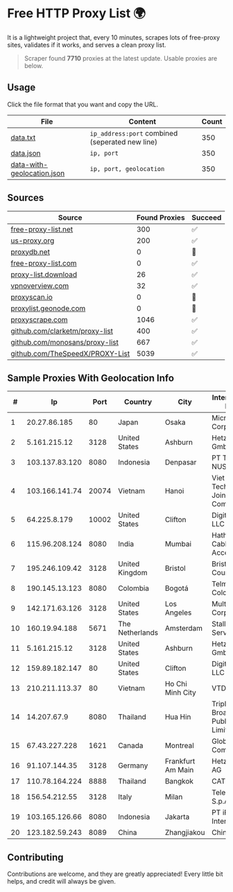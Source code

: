 
# Free HTTP Proxy List 🌍

It is a lightweight project that, every 10 minutes, scrapes lots of free-proxy sites, validates if it works, and serves a clean proxy list.


> Scraper found **7710** proxies at the latest update. Usable proxies are below.

## Usage

Click the file format that you want and copy the URL.


|File|Content|Count|
|----|-------|-----|
|[data.txt](https://raw.githubusercontent.com/themiralay/Proxy-List-World/master/data.txt)|`ip_address:port` combined (seperated new line)|350|
|[data.json](https://raw.githubusercontent.com/themiralay/Proxy-List-World/master/data.json)|`ip, port`|350|
|[data-with-geolocation.json](https://raw.githubusercontent.com/themiralay/Proxy-List-World/master/data-with-geolocation.json)|`ip, port, geolocation`|350|

## Sources

|Source|Found Proxies|Succeed|
|------|-------------|-------|
|[free-proxy-list.net](https://free-proxy-list.net)|300|✅|
|[us-proxy.org](https://www.us-proxy.org)|200|✅|
|[proxydb.net](http://proxydb.net)|0|🚫|
|[free-proxy-list.com](https://free-proxy-list.com/?page=&port=&type%5B%5D=http&type%5B%5D=https&up_time=0&search=Search)|0|✅|
|[proxy-list.download](https://www.proxy-list.download/HTTP)|26|✅|
|[vpnoverview.com](https://vpnoverview.com/privacy/anonymous-browsing/free-proxy-servers)|32|✅|
|[proxyscan.io](https://www.proxyscan.io)|0|🚫|
|[proxylist.geonode.com](https://proxylist.geonode.com/api/proxy-list?limit=300&page=1&sort_by=lastChecked&sort_type=desc&protocols=http,https)|0|🚫|
|[proxyscrape.com](https://api.proxyscrape.com/v2/?request=displayproxies&protocol=http&timeout=10000&country=all&ssl=all&anonymity=all)|1046|✅|
|[github.com/clarketm/proxy-list](https://raw.githubusercontent.com/clarketm/proxy-list/master/proxy-list-raw.txt)|400|✅|
|[github.com/monosans/proxy-list](https://raw.githubusercontent.com/monosans/proxy-list/main/proxies/http.txt)|667|✅|
|[github.com/TheSpeedX/PROXY-List](https://raw.githubusercontent.com/TheSpeedX/PROXY-List/master/http.txt)|5039|✅|


## Sample Proxies With Geolocation Info

|#|Ip|Port|Country|City|Internet Service Provider|
|-|--|----|-------|----|-------------------------|
|1|20.27.86.185|80|Japan|Osaka|Microsoft Corporation|
|2|5.161.215.12|3128|United States|Ashburn|Hetzner Online GmbH|
|3|103.137.83.120|8080|Indonesia|Denpasar|PT TELIO INTI NUSA|
|4|103.166.141.74|20074|Vietnam|Hanoi|Viet NAM Cloud Technology Joint Stock Company|
|5|64.225.8.179|10002|United States|Clifton|DigitalOcean, LLC|
|6|115.96.208.124|8080|India|Mumbai|Hathway IP over Cable Internet Access|
|7|195.246.109.42|3128|United Kingdom|Bristol|Bristol City Council|
|8|190.145.13.123|8080|Colombia|Bogotá|Telmex Colombia S.A.|
|9|142.171.63.126|3128|United States|Los Angeles|Multacom Corporation|
|10|160.19.94.188|5671|The Netherlands|Amsterdam|Stallion Network Services Limited|
|11|5.161.215.12|3128|United States|Ashburn|Hetzner Online GmbH|
|12|159.89.182.147|80|United States|Clifton|DigitalOcean, LLC|
|13|210.211.113.37|80|Vietnam|Ho Chi Minh City|VTDC|
|14|14.207.67.9|8080|Thailand|Hua Hin|Triple T Broadband Public Company Limited|
|15|67.43.227.228|1621|Canada|Montreal|GloboTech Communications|
|16|91.107.144.35|3128|Germany|Frankfurt Am Main|Hetzner Online AG|
|17|110.78.164.224|8888|Thailand|Bangkok|CAT-BB|
|18|156.54.212.55|3128|Italy|Milan|Telecom Italia S.p.A.|
|19|103.165.126.66|8080|Indonesia|Jakarta|PT iForte Global Internet|
|20|123.182.59.243|8089|China|Zhangjiakou|China Telecom|



## Contributing

Contributions are welcome, and they are greatly appreciated! Every
little bit helps, and credit will always be given.

